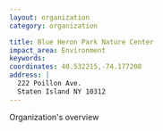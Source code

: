 ```yaml
---
layout: organization
category: organization

title: Blue Heron Park Nature Center
impact_area: Environment
keywords: 
coordinates: 40.532215,-74.177208
address: |
  222 Poillon Ave.
  Staten Island NY 10312
---
```

Organization's overview
